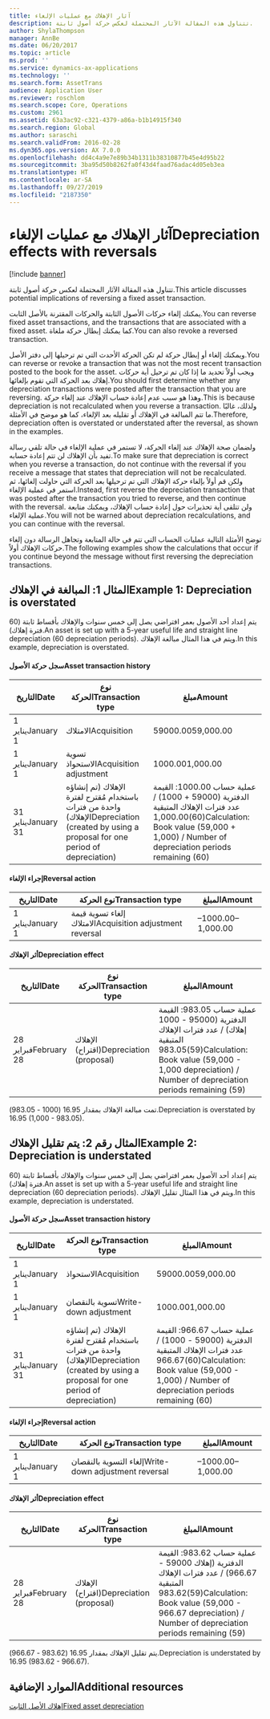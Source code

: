 ```yaml
---
title: آثار الإهلاك مع عمليات الإلغاء
description: تتناول هذه المقالة الآثار المحتملة لعكس حركة أصول ثابتة.
author: ShylaThompson
manager: AnnBe
ms.date: 06/20/2017
ms.topic: article
ms.prod: ''
ms.service: dynamics-ax-applications
ms.technology: ''
ms.search.form: AssetTrans
audience: Application User
ms.reviewer: roschlom
ms.search.scope: Core, Operations
ms.custom: 2961
ms.assetid: 63a3ac92-c321-4379-a86a-b1b14915f340
ms.search.region: Global
ms.author: saraschi
ms.search.validFrom: 2016-02-28
ms.dyn365.ops.version: AX 7.0.0
ms.openlocfilehash: dd4c4a9e7e89b34b1311b38310877b45e4d95b22
ms.sourcegitcommit: 3ba95d50b8262fa0f43d4faad76adac4d05eb3ea
ms.translationtype: HT
ms.contentlocale: ar-SA
ms.lasthandoff: 09/27/2019
ms.locfileid: "2187350"
---
```

# <a name="depreciation-effects-with-reversals"></a><span data-ttu-id="bbe11-103">آثار الإهلاك مع عمليات الإلغاء</span><span class="sxs-lookup"><span data-stu-id="bbe11-103">Depreciation effects with reversals</span></span>

[!include [banner](../includes/banner.md)]

<span data-ttu-id="bbe11-104">تتناول هذه المقالة الآثار المحتملة لعكس حركة أصول ثابتة.</span><span class="sxs-lookup"><span data-stu-id="bbe11-104">This article discusses potential implications of reversing a fixed asset transaction.</span></span> 

<span data-ttu-id="bbe11-105">يمكنك إلغاء حركات الأصول الثابتة والحركات المقترنة بالأصل الثابت.</span><span class="sxs-lookup"><span data-stu-id="bbe11-105">You can reverse fixed asset transactions, and the transactions that are associated with a fixed asset.</span></span> <span data-ttu-id="bbe11-106">كما يمكنك إبطال حركة ملغاة.</span><span class="sxs-lookup"><span data-stu-id="bbe11-106">You can also revoke a reversed transaction.</span></span> 

<span data-ttu-id="bbe11-107">ويمكنك إلغاء أو إبطال حركة لم تكن الحركة الأحدث التي تم ترحيلها إلى دفتر الأصل.</span><span class="sxs-lookup"><span data-stu-id="bbe11-107">You can reverse or revoke a transaction that was not the most recent transaction posted to the book for the asset.</span></span> <span data-ttu-id="bbe11-108">ويجب أولاً تحديد ما إذا كان تم ترحيل أية حركات إهلاك بعد الحركة التي تقوم بإلغائها.</span><span class="sxs-lookup"><span data-stu-id="bbe11-108">You should first determine whether any depreciation transactions were posted after the transaction that you are reversing.</span></span> <span data-ttu-id="bbe11-109">وهذا هو سبب عدم إعادة حساب الإهلاك عند إلغاء حركة.</span><span class="sxs-lookup"><span data-stu-id="bbe11-109">This is because depreciation is not recalculated when you reverse a transaction.</span></span> <span data-ttu-id="bbe11-110">ولذلك، غالبًا ما تتم المبالغة في الإهلاك أو تقليله بعد الإلغاء، كما هو موضح في الأمثلة.</span><span class="sxs-lookup"><span data-stu-id="bbe11-110">Therefore, depreciation often is overstated or understated after the reversal, as shown in the examples.</span></span> 

<span data-ttu-id="bbe11-111">ولضمان صحة الإهلاك عند إلغاء الحركة، لا تستمر في عملية الإلغاء في حالة تلقي رسالة تفيد بأن الإهلاك لن تتم إعادة حسابه.</span><span class="sxs-lookup"><span data-stu-id="bbe11-111">To make sure that depreciation is correct when you reverse a transaction, do not continue with the reversal if you receive a message that states that depreciation will not be recalculated.</span></span> <span data-ttu-id="bbe11-112">ولكن قم أولاً بإلغاء حركة الإهلاك التي تم ترحيلها بعد الحركة التي حاولت إلغائها، ثم استمر في عملية الإلغاء.</span><span class="sxs-lookup"><span data-stu-id="bbe11-112">Instead, first reverse the depreciation transaction that was posted after the transaction you tried to reverse, and then continue with the reversal.</span></span> <span data-ttu-id="bbe11-113">ولن تتلقى أية تحذيرات حول إعادة حساب الإهلاك، ويمكنك متابعة عملية الإلغاء.</span><span class="sxs-lookup"><span data-stu-id="bbe11-113">You will not be warned about depreciation recalculations, and you can continue with the reversal.</span></span> 

<span data-ttu-id="bbe11-114">توضح الأمثلة التالية عمليات الحساب التي تتم في حالة المتابعة وتجاهل الرسالة دون إلغاء حركات الإهلاك أولاً.</span><span class="sxs-lookup"><span data-stu-id="bbe11-114">The following examples show the calculations that occur if you continue beyond the message without first reversing the depreciation transactions.</span></span>

## <a name="example-1-depreciation-is-overstated"></a><span data-ttu-id="bbe11-115"> المثال 1: المبالغة في الإهلاك</span><span class="sxs-lookup"><span data-stu-id="bbe11-115">Example 1: Depreciation is overstated</span></span>
<span data-ttu-id="bbe11-116">يتم إعداد أحد الأصول بعمر افتراضي يصل إلى خمس سنوات والإهلاك بأقساط ثابتة (60 فترة إهلاك).</span><span class="sxs-lookup"><span data-stu-id="bbe11-116">An asset is set up with a 5-year useful life and straight line depreciation (60 depreciation periods).</span></span> <span data-ttu-id="bbe11-117">ويتم في هذا المثال مبالغة الإهلاك.</span><span class="sxs-lookup"><span data-stu-id="bbe11-117">In this example, depreciation is overstated.</span></span>
#### <a name="asset-transaction-history"></a><span data-ttu-id="bbe11-118">سجل حركة الأصول</span><span class="sxs-lookup"><span data-stu-id="bbe11-118">Asset transaction history</span></span>

| <span data-ttu-id="bbe11-119">التاريخ</span><span class="sxs-lookup"><span data-stu-id="bbe11-119">Date</span></span>       | <span data-ttu-id="bbe11-120">نوع الحركة</span><span class="sxs-lookup"><span data-stu-id="bbe11-120">Transaction type</span></span>                                                          | <span data-ttu-id="bbe11-121">مبلغ</span><span class="sxs-lookup"><span data-stu-id="bbe11-121">Amount</span></span>                                    |
|------------|---------------------------------------------------------------------------|-------------------------------------------|
| <span data-ttu-id="bbe11-122">1 يناير</span><span class="sxs-lookup"><span data-stu-id="bbe11-122">January 1</span></span>  | <span data-ttu-id="bbe11-123">الامتلاك</span><span class="sxs-lookup"><span data-stu-id="bbe11-123">Acquisition</span></span>                                                               | <span data-ttu-id="bbe11-124">59000.00</span><span class="sxs-lookup"><span data-stu-id="bbe11-124">59,000.00</span></span>                                 |
| <span data-ttu-id="bbe11-125">1 يناير</span><span class="sxs-lookup"><span data-stu-id="bbe11-125">January 1</span></span>  | <span data-ttu-id="bbe11-126">تسوية الاستحواذ</span><span class="sxs-lookup"><span data-stu-id="bbe11-126">Acquisition adjustment</span></span>                                                    | <span data-ttu-id="bbe11-127">1000.00</span><span class="sxs-lookup"><span data-stu-id="bbe11-127">1,000.00</span></span>                                  |
| <span data-ttu-id="bbe11-128">31 يناير</span><span class="sxs-lookup"><span data-stu-id="bbe11-128">January 31</span></span> | <span data-ttu-id="bbe11-129">الإهلاك (تم إنشاؤه باستخدام مُقترح لفترة واحدة من فترات الإهلاك)</span><span class="sxs-lookup"><span data-stu-id="bbe11-129">Depreciation (created by using a proposal for one period of depreciation)</span></span> | <span data-ttu-id="bbe11-130">عملية حساب 1000.00: القيمة الدفترية (59000 + 1000) / عدد فترات الإهلاك المتبقية (60)</span><span class="sxs-lookup"><span data-stu-id="bbe11-130">1,000.00Calculation: Book value (59,000 + 1,000) / Number of depreciation periods remaining (60)</span></span> |

#### <a name="reversal-action"></a><span data-ttu-id="bbe11-131">إجراء الإلغاء</span><span class="sxs-lookup"><span data-stu-id="bbe11-131">Reversal action</span></span>

| <span data-ttu-id="bbe11-132">التاريخ</span><span class="sxs-lookup"><span data-stu-id="bbe11-132">Date</span></span>      | <span data-ttu-id="bbe11-133">نوع الحركة</span><span class="sxs-lookup"><span data-stu-id="bbe11-133">Transaction type</span></span>                | <span data-ttu-id="bbe11-134">المبلغ</span><span class="sxs-lookup"><span data-stu-id="bbe11-134">Amount</span></span>    |
|-----------|---------------------------------|-----------|
| <span data-ttu-id="bbe11-135">1 يناير</span><span class="sxs-lookup"><span data-stu-id="bbe11-135">January 1</span></span> | <span data-ttu-id="bbe11-136">إلغاء تسوية قيمة الامتلاك</span><span class="sxs-lookup"><span data-stu-id="bbe11-136">Acquisition adjustment reversal</span></span> | <span data-ttu-id="bbe11-137">–1000.00</span><span class="sxs-lookup"><span data-stu-id="bbe11-137">–1,000.00</span></span> |

#### <a name="depreciation-effect"></a><span data-ttu-id="bbe11-138">أثر الإهلاك</span><span class="sxs-lookup"><span data-stu-id="bbe11-138">Depreciation effect</span></span>

| <span data-ttu-id="bbe11-139">التاريخ</span><span class="sxs-lookup"><span data-stu-id="bbe11-139">Date</span></span>        | <span data-ttu-id="bbe11-140">نوع الحركة</span><span class="sxs-lookup"><span data-stu-id="bbe11-140">Transaction type</span></span>        | <span data-ttu-id="bbe11-141">المبلغ</span><span class="sxs-lookup"><span data-stu-id="bbe11-141">Amount</span></span>                                                                                |
|-------------|-------------------------|---------------------------------------------------------------------------------------|
| <span data-ttu-id="bbe11-142">28 فبراير</span><span class="sxs-lookup"><span data-stu-id="bbe11-142">February 28</span></span> | <span data-ttu-id="bbe11-143">الإهلاك (اقتراح)</span><span class="sxs-lookup"><span data-stu-id="bbe11-143">Depreciation (proposal)</span></span> | <span data-ttu-id="bbe11-144">عملية حساب 983.05: القيمة الدفترية (95000 - 1000 إهلاك) / عدد فترات الإهلاك المتبقية (59)</span><span class="sxs-lookup"><span data-stu-id="bbe11-144">983.05Calculation: Book value (59,000 - 1,000 depreciation) / Number of depreciation periods remaining (59)</span></span> |

<span data-ttu-id="bbe11-145">تمت مبالغة الإهلاك بمقدار 16.95 (1000 - 983.05).</span><span class="sxs-lookup"><span data-stu-id="bbe11-145">Depreciation is overstated by 16.95 (1,000 - 983.05).</span></span>

## <a name="example-2-depreciation-is-understated"></a><span data-ttu-id="bbe11-146"> المثال رقم 2: يتم تقليل الإهلاك</span><span class="sxs-lookup"><span data-stu-id="bbe11-146">Example 2: Depreciation is understated</span></span>
<span data-ttu-id="bbe11-147">يتم إعداد أحد الأصول بعمر افتراضي يصل إلى خمس سنوات والإهلاك بأقساط ثابتة (60 فترة إهلاك).</span><span class="sxs-lookup"><span data-stu-id="bbe11-147">An asset is set up with a 5-year useful life and straight line depreciation (60 depreciation periods).</span></span> <span data-ttu-id="bbe11-148">ويتم في هذا المثال تقليل الإهلاك.</span><span class="sxs-lookup"><span data-stu-id="bbe11-148">In this example, depreciation is understated.</span></span>
#### <a name="asset-transaction-history"></a><span data-ttu-id="bbe11-149">سجل حركة الأصول</span><span class="sxs-lookup"><span data-stu-id="bbe11-149">Asset transaction history</span></span>

| <span data-ttu-id="bbe11-150">التاريخ</span><span class="sxs-lookup"><span data-stu-id="bbe11-150">Date</span></span>       | <span data-ttu-id="bbe11-151">نوع الحركة</span><span class="sxs-lookup"><span data-stu-id="bbe11-151">Transaction type</span></span>                                                          | <span data-ttu-id="bbe11-152">المبلغ</span><span class="sxs-lookup"><span data-stu-id="bbe11-152">Amount</span></span>                                      |
|------------|---------------------------------------------------------------------------|---------------------------------------------|
| <span data-ttu-id="bbe11-153">1 يناير</span><span class="sxs-lookup"><span data-stu-id="bbe11-153">January 1</span></span>  | <span data-ttu-id="bbe11-154">الاستحواذ</span><span class="sxs-lookup"><span data-stu-id="bbe11-154">Acquisition</span></span>                                                               | <span data-ttu-id="bbe11-155">59000.00</span><span class="sxs-lookup"><span data-stu-id="bbe11-155">59,000.00</span></span>                                   |
| <span data-ttu-id="bbe11-156">1 يناير</span><span class="sxs-lookup"><span data-stu-id="bbe11-156">January 1</span></span>  | <span data-ttu-id="bbe11-157">تسوية بالنقصان</span><span class="sxs-lookup"><span data-stu-id="bbe11-157">Write-down adjustment</span></span>                                                     | <span data-ttu-id="bbe11-158">1000.00</span><span class="sxs-lookup"><span data-stu-id="bbe11-158">1,000.00</span></span>                                    |
| <span data-ttu-id="bbe11-159">31 يناير</span><span class="sxs-lookup"><span data-stu-id="bbe11-159">January 31</span></span> | <span data-ttu-id="bbe11-160">الإهلاك (تم إنشاؤه باستخدام مُقترح لفترة واحدة من فترات الإهلاك)</span><span class="sxs-lookup"><span data-stu-id="bbe11-160">Depreciation (created by using a proposal for one period of depreciation)</span></span> | <span data-ttu-id="bbe11-161">عملية حساب 966.67: القيمة الدفترية (59000 - 1000) / عدد فترات الإهلاك المتبقية (60)</span><span class="sxs-lookup"><span data-stu-id="bbe11-161">966.67Calculation: Book value (59,000 - 1,000) / Number of depreciation periods remaining (60)</span></span> |

#### <a name="reversal-action"></a><span data-ttu-id="bbe11-162">إجراء الإلغاء</span><span class="sxs-lookup"><span data-stu-id="bbe11-162">Reversal action</span></span>

| <span data-ttu-id="bbe11-163">التاريخ</span><span class="sxs-lookup"><span data-stu-id="bbe11-163">Date</span></span>      | <span data-ttu-id="bbe11-164">نوع الحركة</span><span class="sxs-lookup"><span data-stu-id="bbe11-164">Transaction type</span></span>               | <span data-ttu-id="bbe11-165">المبلغ</span><span class="sxs-lookup"><span data-stu-id="bbe11-165">Amount</span></span>    |
|-----------|--------------------------------|-----------|
| <span data-ttu-id="bbe11-166">1 يناير</span><span class="sxs-lookup"><span data-stu-id="bbe11-166">January 1</span></span> | <span data-ttu-id="bbe11-167">إلغاء التسوية بالنقصان</span><span class="sxs-lookup"><span data-stu-id="bbe11-167">Write-down adjustment reversal</span></span> | <span data-ttu-id="bbe11-168">–1000.00</span><span class="sxs-lookup"><span data-stu-id="bbe11-168">–1,000.00</span></span> |

#### <a name="depreciation-effect"></a><span data-ttu-id="bbe11-169">أثر الإهلاك</span><span class="sxs-lookup"><span data-stu-id="bbe11-169">Depreciation effect</span></span>

| <span data-ttu-id="bbe11-170">التاريخ</span><span class="sxs-lookup"><span data-stu-id="bbe11-170">Date</span></span>        | <span data-ttu-id="bbe11-171">نوع الحركة</span><span class="sxs-lookup"><span data-stu-id="bbe11-171">Transaction type</span></span>        | <span data-ttu-id="bbe11-172">المبلغ</span><span class="sxs-lookup"><span data-stu-id="bbe11-172">Amount</span></span>                                                                                       |
|-------------|-------------------------|----------------------------------------------------------------------------------------------|
| <span data-ttu-id="bbe11-173">28 فبراير</span><span class="sxs-lookup"><span data-stu-id="bbe11-173">February 28</span></span> | <span data-ttu-id="bbe11-174">الإهلاك (اقتراح)</span><span class="sxs-lookup"><span data-stu-id="bbe11-174">Depreciation (proposal)</span></span> | <span data-ttu-id="bbe11-175">عملية حساب 983.62: القيمة الدفترية (إهلاك 59000 - 966.67) / عدد فترات الإهلاك المتبقية (59)</span><span class="sxs-lookup"><span data-stu-id="bbe11-175">983.62Calculation: Book value (59,000 - 966.67 depreciation) / Number of depreciation periods remaining (59)</span></span> |

<span data-ttu-id="bbe11-176">يتم تقليل الإهلاك بمقدار 16.95 (983.62 - 966.67).</span><span class="sxs-lookup"><span data-stu-id="bbe11-176">Depreciation is understated by 16.95 (983.62 - 966.67).</span></span>



<a name="additional-resources"></a><span data-ttu-id="bbe11-177">الموارد الإضافية</span><span class="sxs-lookup"><span data-stu-id="bbe11-177">Additional resources</span></span>
--------

[<span data-ttu-id="bbe11-178">إهلاك الأصل الثابت</span><span class="sxs-lookup"><span data-stu-id="bbe11-178">Fixed asset depreciation</span></span>](fixed-asset-depreciation.md)



